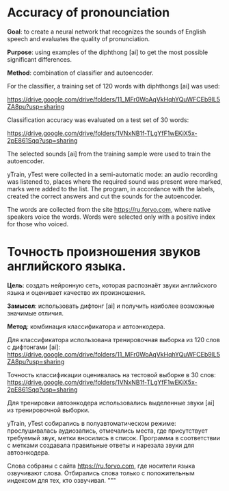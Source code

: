 # Accuracy of pronounciation

**Goal**: to create a neural network that recognizes the sounds of English speech and evaluates the quality of pronunciation.

**Purpose**: using examples of the diphthong [ai] to get the most possible significant differences.

**Method**: combination of classifier and autoencoder.

For the classifier, a training set of 120 words with diphthongs [ai] was used:

https://drive.google.com/drive/folders/11_MFr0WoAqVkHqhYQuWFCEb9lL5ZA8pu?usp=sharing

Classification accuracy was evaluated on a test set of 30 words:

https://drive.google.com/drive/folders/1VNxNB1f-TLgYfF1wEKiX5x-2pE861Sqq?usp=sharing

The selected sounds [ai] from the training sample were used to train the autoencoder.

yTrain, yTest were collected in a semi-automatic mode: an audio recording was listened to, places where the required sound was present were marked, marks were added to the list. The program, in accordance with the labels, created the correct answers and cut the sounds for the autoencoder.

The words are collected from the site https://ru.forvo.com, where native speakers voice the words. Words were selected only with a positive index for those who voiced.

# Точность произношения звуков английского языка. 

**Цель**: создать нейронную сеть, которая распознаёт звуки английского языка и оценивает качество их произношения. 

**Замысел**: использовать дифтонг [ai] и получить наиболее возможные значимые отличия. 

**Метод**: комбинация классификатора и автоэнкодера. 

Для классификатора использована тренировочная выборка из 120 слов с дифтонгами [ai]: https://drive.google.com/drive/folders/11_MFr0WoAqVkHqhYQuWFCEb9lL5ZA8pu?usp=sharing

Точность классификации оценивалась на тестовой выборке в 30 слов: https://drive.google.com/drive/folders/1VNxNB1f-TLgYfF1wEKiX5x-2pE861Sqq?usp=sharing

Для тренировки автоэнкодера использовались выделенные звуки [ai] из тренировочной выборки. 

yTrain, yTest  собирались в полуавтоматическом режиме: прослушивалась аудиозапись, отмечались места, где присутствует требуемый звук, метки вносились в список. Программа в соответствии с метками создавала правильные ответы и нарезала звуки для автоэнкодера. 

Слова собраны с сайта https://ru.forvo.com, где носители языка озвучивают слова. Отбирались слова только с положительным индексом для тех, кто озвучивал.
"""
